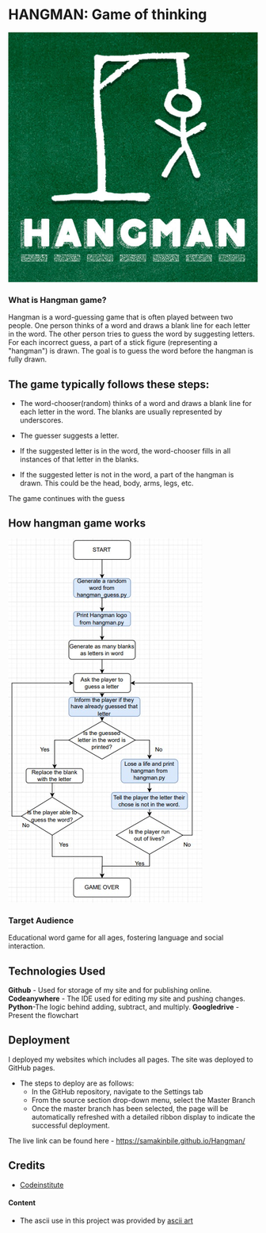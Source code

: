 # HANGMAN: Game of thinking

![Hangman](images/hangmanimage.jpeg)


### What is Hangman game?
Hangman is a word-guessing game that is often played between two people. One person thinks of a word and draws a blank line for each letter in the word. The other person tries to guess the word by suggesting letters. For each incorrect guess, a part of a stick figure (representing a "hangman") is drawn. The goal is to guess the word before the hangman is fully drawn.

## The game typically follows these steps:

- The word-chooser(random) thinks of a word and draws a blank line for each letter in the word. The blanks are usually represented by underscores.

- The guesser suggests a letter.

- If the suggested letter is in the word, the word-chooser fills in all instances of that letter in the blanks.

- If the suggested letter is not in the word, a part of the hangman is drawn. This could be the head, body, arms, legs, etc.

The game continues with the guess



  
  ## How hangman game works
![FlowChart](images/Webcapture_10-12-2023_151757_.jpeg)

### Target Audience

Educational word game for all ages, fostering language and social interaction.



## Technologies Used

**Github** - Used for storage of my site and for publishing online.\
**Codeanywhere** - The IDE used for editing my site and pushing changes.\
**Python**-The logic behind adding, subtract, and multiply.
**Googledrive** - Present the flowchart

## Deployment

I deployed my websites which includes all pages. The site was deployed to GitHub pages.

- The steps to deploy are as follows:
  - In the GitHub repository, navigate to the Settings tab
  - From the source section drop-down menu, select the Master Branch
  - Once the master branch has been selected, the page will be automatically refreshed with a detailed ribbon display to indicate the successful deployment.

The live link can be found here - https://samakinbile.github.io/Hangman/

## Credits
- [Codeinstitute](https://learn.codeinstitute.net/ci_program/diplomainsoftwaredevelopmentecomm)

#### Content
- The ascii use in this project was provided by [ascii art](https://ascii.co.uk/art)